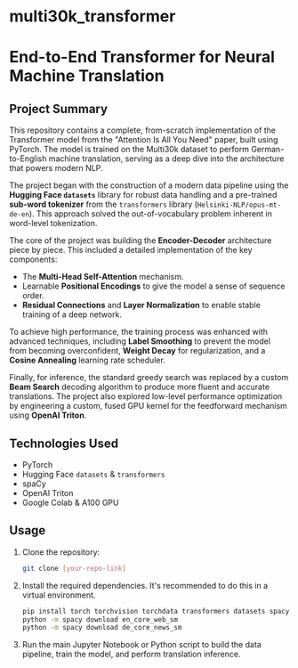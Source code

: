 # multi30k_transformer
# End-to-End Transformer for Neural Machine Translation

## Project Summary

This repository contains a complete, from-scratch implementation of the Transformer model from the "Attention Is All You Need" paper, built using PyTorch. The model is trained on the Multi30k dataset to perform German-to-English machine translation, serving as a deep dive into the architecture that powers modern NLP.

The project began with the construction of a modern data pipeline using the **Hugging Face `datasets`** library for robust data handling and a pre-trained **sub-word tokenizer** from the `transformers` library (`Helsinki-NLP/opus-mt-de-en`). This approach solved the out-of-vocabulary problem inherent in word-level tokenization.

The core of the project was building the **Encoder-Decoder** architecture piece by piece. This included a detailed implementation of the key components:
* The **Multi-Head Self-Attention** mechanism.
* Learnable **Positional Encodings** to give the model a sense of sequence order.
* **Residual Connections** and **Layer Normalization** to enable stable training of a deep network.

To achieve high performance, the training process was enhanced with advanced techniques, including **Label Smoothing** to prevent the model from becoming overconfident, **Weight Decay** for regularization, and a **Cosine Annealing** learning rate scheduler.

Finally, for inference, the standard greedy search was replaced by a custom **Beam Search** decoding algorithm to produce more fluent and accurate translations. The project also explored low-level performance optimization by engineering a custom, fused GPU kernel for the feedforward mechanism using **OpenAI Triton**.

## Technologies Used

* PyTorch
* Hugging Face `datasets` & `transformers`
* spaCy
* OpenAI Triton
* Google Colab & A100 GPU

## Usage

1.  Clone the repository:
    ```bash
    git clone [your-repo-link]
    ```
2.  Install the required dependencies. It's recommended to do this in a virtual environment.
    ```bash
    pip install torch torchvision torchdata transformers datasets spacy triton
    python -m spacy download en_core_web_sm
    python -m spacy download de_core_news_sm
    ```
3.  Run the main Jupyter Notebook or Python script to build the data pipeline, train the model, and perform translation inference.
